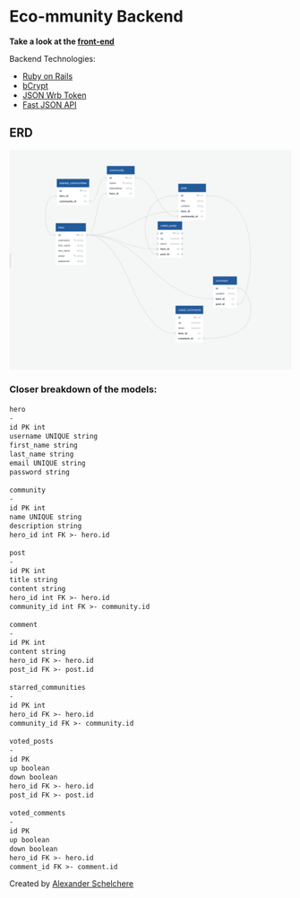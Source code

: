 # Eco-mmunity Backend

__Take a look at the [front-end](https://github.com/Lexscher/eco-mmunity)__

Backend Technologies:

- [Ruby on Rails](https://rubyonrails.org/)
- [bCrypt](https://rubygems.org/gems/bcrypt/versions/3.1.12)
- [JSON Wrb Token](https://rubygems.org/gems/jwt)
- [Fast JSON API](https://github.com/Netflix/fast_jsonapi)

## ERD

![img](./assets/eco-mmunity_MVP_ERD.png)

### Closer breakdown of the models:

```
hero
-
id PK int
username UNIQUE string
first_name string
last_name string
email UNIQUE string
password string

community
-
id PK int
name UNIQUE string
description string
hero_id int FK >- hero.id

post
-
id PK int
title string
content string
hero_id int FK >- hero.id
community_id int FK >- community.id

comment
-
id PK int
content string
hero_id FK >- hero.id
post_id FK >- post.id

starred_communities
-
id PK int
hero_id FK >- hero.id
community_id FK >- community.id

voted_posts
-
id PK
up boolean
down boolean
hero_id FK >- hero.id
post_id FK >- post.id

voted_comments
-
id PK
up boolean
down boolean
hero_id FK >- hero.id
comment_id FK >- comment.id
```

Created by [Alexander Schelchere](https://www.alexanderschelchere.com)
